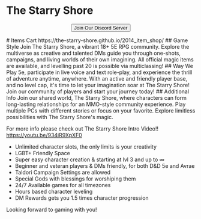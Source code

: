 # The Starry Shore

<p style="text-align: center;">
    <a href="https://discord.gg/6pywUGp5" target="_blank">
        <button class="discord-join-button">
            Join Our Discord Server
        </button>
    </a>
</p>
# Items Cart
https://the-starry-shore.github.io/2014_item_shop/
## Game Style
Join The Starry Shore, a vibrant 18+ 5E RPG community. Explore the multiverse as creative and talented DMs guide you through one-shots, campaigns, and living worlds of their own imagining. All official magic items are available, and levelling past 20 is possible via multiclassing!
## Way We Play
5e, participate in live voice and text role-play, and experience the thrill of adventure anytime, anywhere. With an active and friendly player base, and no level cap, it's time to let your imagination soar at The Starry Shore! Join our community of players and start your journey today!    
## Additional Info
Join our shared world, The Starry Shore, where characters can form long-lasting relationships for an MMO-style community experience. Play multiple PCs with different stories or focus on your favorite. Explore limitless possibilities with The Starry Shore's magic.
  
For more info please check out The Starry Shore Intro Video!!  
https://youtu.be/934iR9XpXF0
  
- Unlimited character slots, the only limits is your creativity
- LGBT+ Friendly Space
- Super easy character creation & starting at lvl 3 and up to ∞
- Beginner and veteran players & DMs friendly, for both D&D 5e and Avrae
- Taldori Campaign Settings are allowed
- Special Gods with blessings for worshiping them
- 24/7 Available games for all timezones
- Hours based character leveling
- DM Rewards gets you 1.5 times character progression

Looking forward to gaming with you!